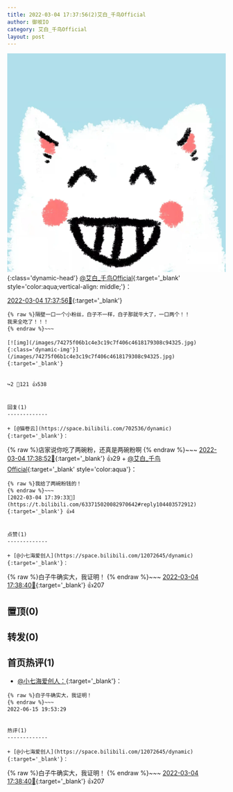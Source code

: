 ```yaml
---
title: 2022-03-04 17:37:56(2)艾白_千鸟Official
author: 御坂IO
category: 艾白_千鸟Official
layout: post
---
```


![img](/images/9ae8b9445fd0665cc014d9080156a45271be73c6.jpg){:class='dynamic-head'}
[@艾白_千鸟Official](https://space.bilibili.com/334537711/dynamic){:target='_blank' style='color:aqua;vertical-align: middle;'}：

[2022-03-04 17:37:56🔗](https://t.bilibili.com/633715020082970642){:target='_blank'}

~~~
{% raw %}隔壁一口一个小粉丝，白子不一样，白子那就牛大了，一口两个！！
我来全吃了！！！
{% endraw %}~~~

[![img](/images/74275f06b1c4e3c19c7f406c4618179308c94325.jpg){:class='dynamic-img'}](/images/74275f06b1c4e3c19c7f406c4618179308c94325.jpg){:target='_blank'}


↪️2 💬121 👍538


回复(1)
-------------

+ [@猫卷云](https://space.bilibili.com/702536/dynamic){:target='_blank'}：
~~~
{% raw %}店家说你吃了两碗粉，还真是两碗粉啊
{% endraw %}~~~
[2022-03-04 17:38:52🔗](https://t.bilibili.com/633715020082970642#reply104403547888){:target='_blank'} 👍29
    + [@艾白_千鸟Official](https://space.bilibili.com/334537711/dynamic){:target='_blank' style='color:aqua'}：
~~~
{% raw %}我给了两碗粉钱的！
{% endraw %}~~~
[2022-03-04 17:39:33🔗](https://t.bilibili.com/633715020082970642#reply104403572912){:target='_blank'} 👍4


点赞(1)
-------------

+ [@小七海爱创人](https://space.bilibili.com/12072645/dynamic){:target='_blank'}：
~~~
{% raw %}白子牛确实大，我证明！
{% endraw %}~~~
[2022-03-04 17:38:40🔗](https://t.bilibili.com/633715020082970642#reply104403460192){:target='_blank'} 👍207


置顶(0)
-------------



转发(0)
-------------



首页热评(1)
-------------

+ [@小七海爱创人：](https://space.bilibili.com/12072645/dynamic){:target='_blank'}：
~~~
{% raw %}白子牛确实大，我证明！
{% endraw %}~~~
2022-06-15 19:53:29


热评(1)
-------------

+ [@小七海爱创人](https://space.bilibili.com/12072645/dynamic){:target='_blank'}：
~~~
{% raw %}白子牛确实大，我证明！
{% endraw %}~~~
[2022-03-04 17:38:40🔗](https://t.bilibili.com/633715020082970642#reply104403460192){:target='_blank'} 👍207



